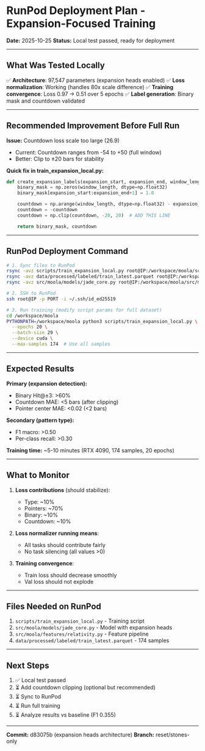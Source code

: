 # RunPod Deployment Plan - Expansion-Focused Training

**Date:** 2025-10-25
**Status:** Local test passed, ready for deployment

---

## What Was Tested Locally

✅ **Architecture**: 97,547 parameters (expansion heads enabled)
✅ **Loss normalization**: Working (handles 80x scale difference)
✅ **Training convergence**: Loss 0.97 → 0.51 over 5 epochs
✅ **Label generation**: Binary mask and countdown validated

---

## Recommended Improvement Before Full Run

**Issue:** Countdown loss scale too large (26.9)
- Current: Countdown ranges from -54 to +50 (full window)
- Better: Clip to ±20 bars for stability

**Quick fix in train_expansion_local.py:**
```python
def create_expansion_labels(expansion_start, expansion_end, window_length=105):
    binary_mask = np.zeros(window_length, dtype=np.float32)
    binary_mask[expansion_start:expansion_end+1] = 1.0

    countdown = np.arange(window_length, dtype=np.float32) - expansion_start
    countdown = -countdown
    countdown = np.clip(countdown, -20, 20)  # ADD THIS LINE

    return binary_mask, countdown
```

---

## RunPod Deployment Command

```bash
# 1. Sync files to RunPod
rsync -avz scripts/train_expansion_local.py root@IP:/workspace/moola/scripts/
rsync -avz data/processed/labeled/train_latest.parquet root@IP:/workspace/moola/data/processed/labeled/
rsync -avz src/moola/models/jade_core.py root@IP:/workspace/moola/src/moola/models/

# 2. SSH to RunPod
ssh root@IP -p PORT -i ~/.ssh/id_ed25519

# 3. Run training (modify script params for full dataset)
cd /workspace/moola
PYTHONPATH=/workspace/moola python3 scripts/train_expansion_local.py \
  --epochs 20 \
  --batch-size 29 \
  --device cuda \
  --max-samples 174  # Use all samples
```

---

## Expected Results

**Primary (expansion detection):**
- Binary Hit@±3: >60%
- Countdown MAE: <5 bars (after clipping)
- Pointer center MAE: <0.02 (<2 bars)

**Secondary (pattern type):**
- F1 macro: >0.50
- Per-class recall: >0.30

**Training time:** ~5-10 minutes (RTX 4090, 174 samples, 20 epochs)

---

## What to Monitor

1. **Loss contributions** (should stabilize):
   - Type: ~10%
   - Pointers: ~70%
   - Binary: ~10%
   - Countdown: ~10%

2. **Loss normalizer running means**:
   - All tasks should contribute fairly
   - No task silencing (all values >0)

3. **Training convergence**:
   - Train loss should decrease smoothly
   - Val loss should not explode

---

## Files Needed on RunPod

1. `scripts/train_expansion_local.py` - Training script
2. `src/moola/models/jade_core.py` - Model with expansion heads
3. `src/moola/features/relativity.py` - Feature pipeline
4. `data/processed/labeled/train_latest.parquet` - 174 samples

---

## Next Steps

1. ✅ Local test passed
2. ⏳ Add countdown clipping (optional but recommended)
3. ⏳ Sync to RunPod
4. ⏳ Run full training
5. ⏳ Analyze results vs baseline (F1 0.355)

---

**Commit:** d83075b (expansion heads architecture)
**Branch:** reset/stones-only
